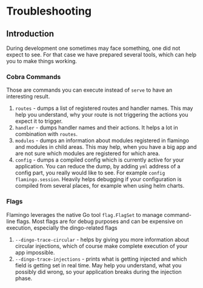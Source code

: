 # Troubleshooting

## Introduction
During development one sometimes may face something, one did not expect to see. For that case we have prepared several tools, which can help you to make things working.

### Cobra Commands
Those are commands you can execute instead of `serve` to have an interesting result.

1. `routes` - dumps a list of registered routes and handler names. This may help you understand, why your route is not triggering the actions you expect it to trigger.
1. `handler` - dumps handler names and their actions. It helps a lot in combination with `routes`.
1. `modules` - dumps an information about modules registered in flamingo and modules in child areas. This may help, when you have a big app and are not sure which modules are registered for which area.
1. `config` - dumps a compiled config which is currently active for your application. You can reduce the dump, by adding `yml` address of a config part, you really would like to see. For example `config flamingo.session`. Heavily helps debugging if your configuration is compiled from several places, for example when using helm charts.

### Flags
Flamingo leverages the native Go tool `flag.FlagSet` to manage command-line flags. Most flags are for debug purposes and can be expensive on execution, especially the dingo-related flags

1. `--dingo-trace-circular` - helps by giving you more information about circular injections, which of course make complete execution of your app impossible.
1. `--dingo-trace-injections` - prints what is getting injected and which field is getting set in real time. May help you understand, what you possibly did wrong, so your application breaks during the injection phase.
